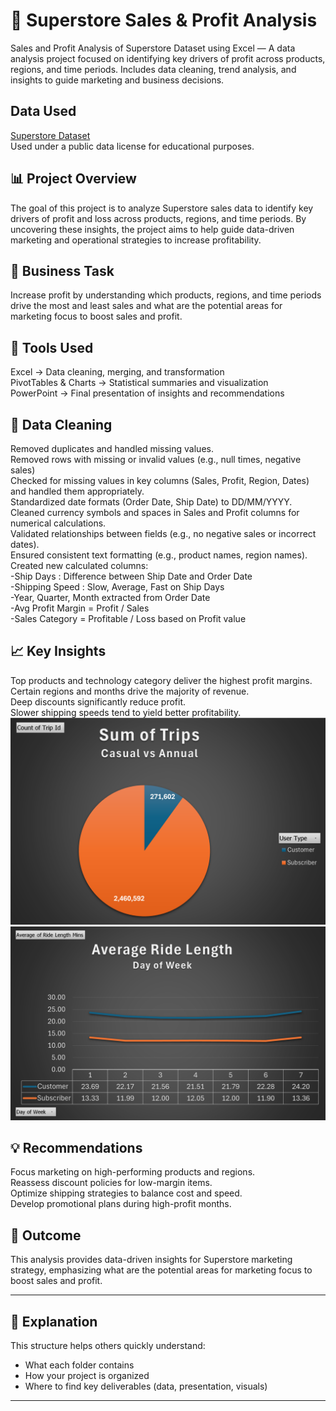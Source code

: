 # 🛒 Superstore Sales & Profit Analysis
Sales and Profit Analysis of Superstore Dataset using Excel — A data analysis project focused on identifying key drivers of profit across products, regions, and time periods. Includes data cleaning, trend analysis, and insights to guide marketing and business decisions.

## Data Used
<a href="https://www.kaggle.com/datasets/vivek468/superstore-dataset-final">Superstore Dataset</a>
</br>
Used under a public data license for educational purposes.

## 📊 Project Overview
The goal of this project is to analyze Superstore sales data to identify key drivers of profit and loss across products, regions, and time periods.
By uncovering these insights, the project aims to help guide data-driven marketing and operational strategies to increase profitability.

## 🧩 Business Task
Increase profit by understanding which products, regions, and time periods drive the most and least sales and what are the potential areas for marketing focus to boost sales and profit.

## 🧰 Tools Used
Excel → Data cleaning, merging, and transformation
</br>
PivotTables & Charts → Statistical summaries and visualization
</br>
PowerPoint → Final presentation of insights and recommendations

## 🧹 Data Cleaning
Removed duplicates and handled missing values.
</br>
Removed rows with missing or invalid values (e.g., null times, negative sales)
</br>
Checked for missing values in key columns (Sales, Profit, Region, Dates) and handled them appropriately.
</br>
Standardized date formats (Order Date, Ship Date) to DD/MM/YYYY.
</br>
Cleaned currency symbols and spaces in Sales and Profit columns for numerical calculations.
</br>
Validated relationships between fields (e.g., no negative sales or incorrect dates). 
</br>
Ensured consistent text formatting (e.g., product names, region names).
</br>
Created new calculated columns:
</br>
-Ship Days : Difference between Ship Date and Order Date
</br>
-Shipping Speed : Slow, Average, Fast on Ship Days
</br>
-Year, Quarter, Month extracted from Order Date
</br>
-Avg Profit Margin = Profit / Sales
</br>
-Sales Category = Profitable / Loss based on Profit value

## 📈 Key Insights
Top products and technology category deliver the highest profit margins.
</br>
Certain regions and months drive the majority of revenue.
</br>
Deep discounts significantly reduce profit.
</br>
Slower shipping speeds tend to yield better profitability.
</br>
![](https://github.com/Omer-mohamed01/Cyclistic-Bike-Share-Analysis/blob/16dab1253fc05c436aba562428730ee514ceeb40/Charts/Sum%20of%20Trips%20Casual%20vs%20Annual.png)
</br>
![](https://github.com/Omer-mohamed01/Cyclistic-Bike-Share-Analysis/blob/16dab1253fc05c436aba562428730ee514ceeb40/Charts/Average%20Ride%20Length%20Day%20of%20Week.png)

## 💡 Recommendations
Focus marketing on high-performing products and regions.
</br>
Reassess discount policies for low-margin items.
</br>
Optimize shipping strategies to balance cost and speed.
</br>
Develop promotional plans during high-profit months.

## 🧠 Outcome
This analysis provides data-driven insights for Superstore marketing strategy, emphasizing what are the potential areas for marketing focus to boost sales and profit.

---

## 🧠 Explanation
This structure helps others quickly understand:
- What each folder contains  
- How your project is organized  
- Where to find key deliverables (data, presentation, visuals)

---
